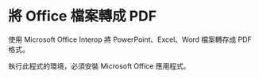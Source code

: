 # 將 Office 檔案轉成 PDF

使用 Microsoft Office Interop 將 PowerPoint、Excel、Word 檔案轉存成 PDF 格式。

執行此程式的環境，必須安裝 Microsoft Office 應用程式。
